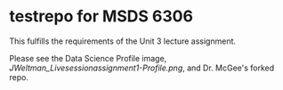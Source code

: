 # testrepo for MSDS 6306

This fulfills the requirements of the Unit 3 lecture assignment.

Please see the Data Science Profile image, *JWeltman_Livesessionassignment1-Profile.png*, and Dr. McGee's forked repo.
